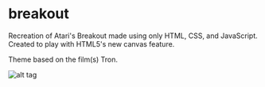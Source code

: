 breakout
========

Recreation of Atari's Breakout made using only HTML, CSS, and JavaScript.
Created to play with HTML5's new canvas feature.

Theme based on the film(s) Tron.

![alt tag](https://github.com/magicmamba/Breakout/blob/master/img/screenshot.png)
